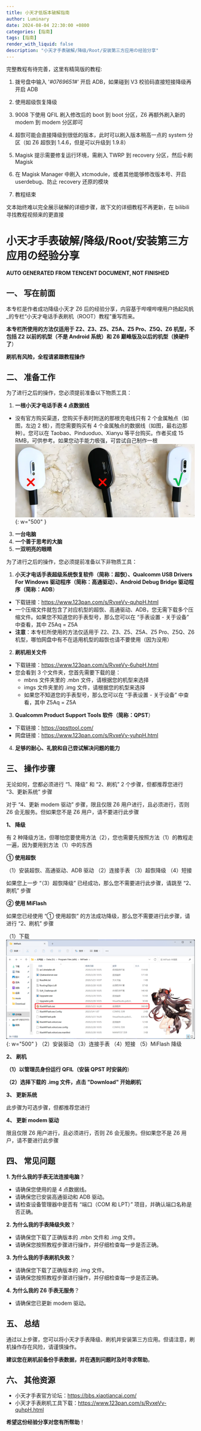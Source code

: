 ```yaml
---
title: 小天才低版本破解指南
author: Luminary
date: 2024-08-04 22:30:00 +0800
categories: [指南]
tags: [指南]
render_with_liquid: false
description: "小天才手表破解/降级/Root/安装第三方应用の经验分享"
---
```


完整教程有待完善，这里有精简版的教程:

1. 拨号盘中输入 '*#0769651#*' 开启 ADB，如果碰到 V3 校验码直接短接降级再开启 ADB

2. 使用超级恢复降级

3. 9008 下使用 QFIL 刷入修改后的 boot 到 boot 分区，Z6 再额外刷入新的 modem 到 modem 分区即可

4. 超恢可能会直接降级到很低的版本，此时可以刷入版本稍高一点的 system 分区（如 Z6 超恢到 1.4.6，但是可以升级到 1.9.8）

5. Magisk 提示需要修复运行环境，需刷入 TWRP 到 recovery 分区，然后卡刷 Magisk

6. 在 Magisk Manager 中刷入 xtcmodule，或者其他能够修改版本号、开启 userdebug、防止 recovery 还原的模块

7. 教程结束

文本始终难以完全展示破解的详细步骤，故下文的详细教程不再更新，在 bilibili 寻找教程视频来的更直接

# 小天才手表破解/降级/Root/安装第三方应用の经验分享

**AUTO GENERATED FROM TENCENT DOCUMENT, NOT FINISHED**

## 一、 写在前面

本专栏是作者成功降级小天才 Z6 后的经验分享，内容基于哔哩哔哩用户扬起风帆_的专栏“小天才电话手表刷机（ROOT）教程”重写而来。

**本专栏所使用的方法仅适用于 Z2、Z3、Z5、Z5A、Z5 Pro、Z5Q、Z6 机型，不包括 Z2 以前的机型（不是 Android 系统）和 Z6 巅峰版及以后的机型（换硬件了**）

**刷机有风险，全程请紧跟教程操作**

## 二、 准备工作

为了进行之后的操作，您必须提前准备以下物质工具：

1. **一根小天才电话手表 4 点数据线**
  - 没有官方购买渠道，您购买手表时附送的那根充电线只有 2 个金属触点（如图，左边 2 根），而您需要购买有 4 个金属触点的数据线（如图，最右边那种）。您可以在 Taobao、Pinduoduo、Xianyu 等平台购买。作者买成 15 RMB，可供参考。如果您动手能力极强，可尝试自己制作一根
![4点线](/assets/posts/2024-08-04-小天才低版本破解指南/charger.png){: w="500" }
3. **一台电脑**
3. **一个善于思考的大脑**
4. **一双明亮的眼睛**

为了进行之后的操作，您必须提前准备以下非物质工具：

1. **小天才电话手表超级系统恢复软件（简称：超恢）、Qualcomm USB Drivers For Windows 驱动程序（简称：高通驱动）、Android Debug Bridge 驱动程序（简称：ADB**）
  - 下载链接：https://www.123pan.com/s/RvxeVv-quhpH.html
  - 一个压缩文件就包含了对应机型的超恢、高通驱动、ADB，您无需下载多个压缩文件。如果您不知道您的手表型号，那么您可以在 “手表设置 - 关于设备” 中查看，其中 Z5Aq = Z5A
  - **注意**：本专栏所使用的方法仅适用于 Z2、Z3、Z5、Z5A、Z5 Pro、Z5Q、Z6 机型，哪怕网盘中有不在适用机型的超恢也请不要使用（因为没用）
2. **刷机相关文件**
  - 下载链接：https://www.123pan.com/s/RvxeVv-6uhpH.html
  - 您会看到 3 个文件夹，您首先需要下载的是：
    - mbns 文件夹里的 .mbn 文件，请根据您的机型来选择
    - imgs 文件夹里的 .img 文件，请根据您的机型来选择
    - 如果您不知道您的手表型号，那么您可以在 “手表设置 - 关于设备” 中查看，其中 Z5Aq = Z5A
3. **Qualcomm Product Support Tools 软件（简称：QPST**）
  - 下载链接：https://qpsttool.com/
  - 网盘链接：https://www.123pan.com/s/RvxeVv-yuhpH.html
4. **足够的耐心、礼貌和自己尝试解决问题的能力**

## 三、 操作步骤

无论如何，您都必须进行 “1、降级” 和 “2、刷机” 2 个步骤，但都推荐您进行 “3、更新系统” 步骤

对于 “4、更新 modem 驱动” 步骤，限且仅限 Z6 用户进行，且必须进行，否则 Z6 会无服务。但如果您不是 Z6 用户，请不要进行此步骤

**1、 降级**

有 2 种降级方法，但哪怕您要使用方法（2），您也需要先按照方法（1）的教程走一遍，因为要用到方法（1）中的东西

**① 使用超恢**

（1）安装超恢、高通驱动、ADB 驱动
（2）连接手表
（3）超恢降级
（4）短接

如果您上一步 “（3）超恢降级” 已经成功，那么您不需要进行此步骤，请跳至 “2、刷机” 步骤

**② 使用 MiFlash**

如果您已经使用 “① 使用超恢” 的方法成功降级，那么您不需要进行此步骤，请进行 “2、刷机” 步骤

（1）下载
![解压](/assets/posts/2024-08-04-小天才低版本破解指南/unzipMiflash.png){: w="500" }
（2）安装驱动
（3）连接手表
（4）短接
（5）MiFlash 降级

**2、 刷机**

**（1）以管理员身份运行 QFIL（安装 QPST 时安装的**）

**（2）选择下载的 .img 文件，点击 "Download" 开始刷机**`

**3、 更新系统**

此步骤为可选步骤，但都推荐您进行

**4、 更新 modem 驱动**

限且仅限 Z6 用户进行，且必须进行，否则 Z6 会无服务。但如果您不是 Z6 用户，请不要进行此步骤

## 四、 常见问题

**1. 为什么我的手表无法连接电脑**？

*   请确保您使用的是 4 点数据线。
*   请确保您已安装高通驱动和 ADB 驱动。
*   请检查设备管理器中是否有 “端口（COM 和 LPT）” 项目，并确认端口名称是否正确。

**2. 为什么我的手表降级失败**？

*   请确保您下载了正确版本的 .mbn 文件和 .img 文件。
*   请确保您按照教程步骤进行操作，并仔细检查每一步是否正确。

**3. 为什么我的手表刷机失败**？

*   请确保您下载了正确版本的 .img 文件。
*   请确保您按照教程步骤进行操作，并仔细检查每一步是否正确。

**4. 为什么我的 Z6 手表无服务**？

*   请确保您已更新 modem 驱动。

## 五、 总结

通过以上步骤，您可以将小天才手表降级、刷机并安装第三方应用。但请注意，刷机操作存在风险，请谨慎操作。

**建议您在刷机前备份手表数据，并在遇到问题时及时寻求帮助**。

## 六、 其他资源

*   小天才手表官方论坛：https://bbs.xiaotiancai.com/
*   小天才手表刷机工具下载：https://www.123pan.com/s/RvxeVv-quhpH.html

**希望这份经验分享对您有所帮助**！
